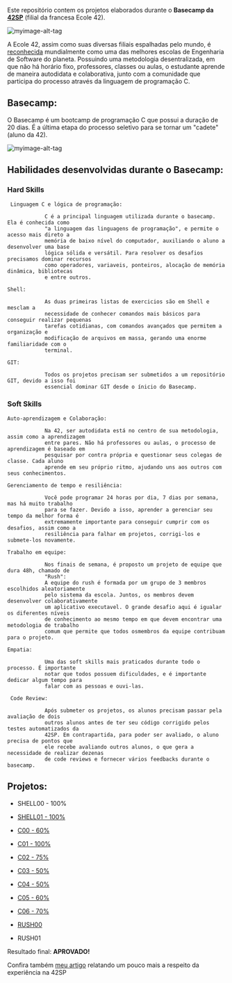 Este repositório contem os projetos elaborados durante o **Basecamp da [42SP](https://www.42sp.org.br/)** (filial da francesa Ecole 42).


![myimage-alt-tag](https://media-exp1.licdn.com/dms/image/C4D16AQFS_p1Vs1a4gw/profile-displaybackgroundimage-shrink_350_1400/0/1620075364105?e=1626912000&v=beta&t=7wuU9KeayBIsp17xeFiC3pgaBKYxKz7O40KsoYFbTRE)

A Ecole 42, assim como suas diversas filiais espalhadas pelo mundo, é [reconhecida](https://en.wikipedia.org/wiki/42_(school)) mundialmente como uma das melhores escolas de Engenharia de Software do planeta.
Possuindo uma metodologia desentralizada, em que não há horário fixo, professores, classes ou aulas, o estudante aprende de maneira autodidata e colaborativa, junto com a comunidade que participa do processo através da linguagem de programação C.

 ## Basecamp:
 
O Basecamp é um bootcamp de programação C que possui a duração de 20 dias. É a última etapa do processo seletivo para se tornar um "cadete" (aluno da 42).

![myimage-alt-tag](https://user-images.githubusercontent.com/72752848/116312260-973ee280-a782-11eb-965d-82811bde546a.png)

 ## Habilidades desenvolvidas durante o Basecamp:
 
### Hard Skills

     Linguagem C e lógica de programação:
    
                C é a principal linguagem utilizada durante o basecamp. Ela é conhecida como
                "a linguagem das linguagens de programação", e permite o acesso mais direto a 
                memória de baixo nível do computador, auxiliando o aluno a desenvolver uma base
                lógica sólida e versátil. Para resolver os desafios precisamos dominar recursos 
                como operadores, variaveis, ponteiros, alocação de memória dinâmica, bibliotecas
                e entre outros.

    Shell:          
    
                As duas primeiras listas de exercicios são em Shell e mesclam a 
                necessidade de conhecer comandos mais básicos para conseguir realizar pequenas
                tarefas cotidianas, com comandos avançados que permitem a organização e
                modificação de arquivos em massa, gerando uma enorme familiaridade com o 
                terminal.
                
    GIT:
    
                Todos os projetos precisam ser submetidos a um repositório GIT, devido a isso foi
                essencial dominar GIT desde o ínicio do Basecamp.
 
 ### Soft Skills

    Auto-aprendizagem e Colaboração:
    
                Na 42, ser autodidata está no centro de sua metodologia, assim como a aprendizagem
                entre pares. Não há professores ou aulas, o processo de aprendizagem é baseado em 
                pesquisar por contra própria e questionar seus colegas de classe. Cada aluno 
                aprende em seu próprio ritmo, ajudando uns aos outros com seus conhecimentos.

    Gerenciamento de tempo e resiliência:
    
                Você pode programar 24 horas por dia, 7 dias por semana, mas há muito trabalho 
                para se fazer. Devido a isso, aprender a gerenciar seu tempo da melhor forma é 
                extremamente importante para conseguir cumprir com os desafios, assim como a 
                resiliência para falhar em projetos, corrigi-los e submete-los novamente.
    
    Trabalho em equipe:
    
                Nos finais de semana, é proposto um projeto de equipe que dura 48h, chamado de 
                "Rush":
                A equipe do rush é formada por um grupo de 3 membros escolhidos aleatoriamente
                pelo sistema da escola. Juntos, os membros devem desenvolver colaborativamente
                um aplicativo executavel. O grande desafio aqui é igualar os diferentes níveis
                de conhecimento ao mesmo tempo em que devem encontrar uma metodologia de trabalho
                comum que permite que todos osmembros da equipe contribuam para o projeto.

    Empatia:
    
                Uma das soft skills mais praticados durante todo o processo. É importante 
                notar que todos possuem dificuldades, e é importante dedicar algum tempo para
                falar com as pessoas e ouvi-las.
                
     Code Review:
     
                Após submeter os projetos, os alunos precisam passar pela avaliação de dois 
                outros alunos antes de ter seu código corrigido pelos testes automatizados da 
                42SP. Em contrapartida, para poder ser avaliado, o aluno precisa de pontos que 
                ele recebe avaliando outros alunos, o que gera a necessidade de realizar dezenas 
                de code reviews e fornecer vários feedbacks durante o basecamp.
                
                
 ## Projetos:
 
 - SHELL00 - 100%
 - [SHELL01 - 100%](https://github.com/PedroMoreiraDev/42-Basecamp/tree/main/42sp_projects/Shell01)

 - [C00 - 60%](42sp_projects/C00/)
 - [C01 - 100%](42sp_projects/C01/)
 - [C02 - 75%](42sp_projects/C02/)
 - [C03 - 50%](42sp_projects/C03/)
 - [C04 - 50%](42sp_projects/C04/)
 - [C05 - 60%](42sp_projects/C05/)
 - [C06 - 70%](42sp_projects/C06/)
 - [RUSH00](https://github.com/PedroMoreiraDev/42-Basecamp/tree/main/42sp_projects/RUSH00/ex00)
 - RUSH01

Resultado final: **APROVADO!**

Confira também [meu artigo](https://www.linkedin.com/pulse/o-que-20-dias-em-uma-das-melhores-escolas-de-software-pedro-moreira/?trackingId=DI8HeFoUSaafAqkXbKaC9Q%3D%3D) relatando um pouco mais a respeito da experiência na 42SP
